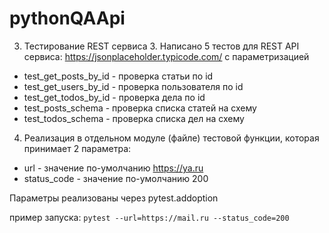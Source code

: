 # pythonQAApi

3. Тестирование REST сервиса 3.
Написано 5 тестов для REST API сервиса: https://jsonplaceholder.typicode.com/
с параметризацией

- test_get_posts_by_id - проверка статьи по id
- test_get_users_by_id - проверка пользователя по id
- test_get_todos_by_id - проверка дела по id
- test_posts_schema - проверка списка статей на схему
- test_todos_schema - проверка списка дел на схему


4. Реализация в отдельном модуле (файле) тестовой функции, которая принимает 2 параметра:
- url - значение по-умолчанию https://ya.ru
- status_code - значение по-умолчанию 200

Параметры реализованы через pytest.addoption

пример запуска: 
`pytest --url=https://mail.ru --status_code=200`
